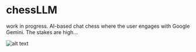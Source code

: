 # chessLLM
work in progress. AI-based chat chess where the user engages with Google Gemini. The stakes are high...

![alt text](https://github.com/gsurmanski/engraver-editor/blob/main/tempshot.PNG?raw=true)
